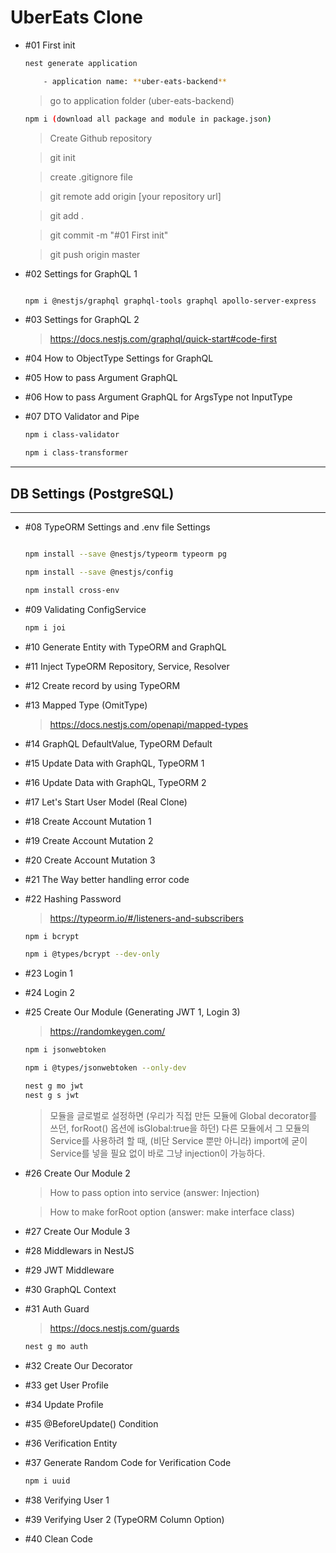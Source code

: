 # UberEats Clone

- #01 First init

  ```bash
  nest generate application

      - application name: **uber-eats-backend**
  ```

  > go to application folder (uber-eats-backend)

  ```bash
  npm i (download all package and module in package.json)
  ```

  > Create Github repository

  > git init

  > create .gitignore file

  > git remote add origin [your repository url]

  > git add .

  > git commit -m "#01 First init"

  > git push origin master

- #02 Settings for GraphQL 1

  ```bash

  npm i @nestjs/graphql graphql-tools graphql apollo-server-express

  ```

- #03 Settings for GraphQL 2

  > https://docs.nestjs.com/graphql/quick-start#code-first

- #04 How to ObjectType Settings for GraphQL

- #05 How to pass Argument GraphQL

- #06 How to pass Argument GraphQL for ArgsType not InputType

- #07 DTO Validator and Pipe

  ```bash
  npm i class-validator

  npm i class-transformer
  ```

---

## DB Settings (PostgreSQL)

---

- #08 TypeORM Settings and .env file Settings

  ```bash

  npm install --save @nestjs/typeorm typeorm pg

  npm install --save @nestjs/config

  npm install cross-env

  ```

- #09 Validating ConfigService

  ```bash
  npm i joi
  ```

- #10 Generate Entity with TypeORM and GraphQL

- #11 Inject TypeORM Repository, Service, Resolver

- #12 Create record by using TypeORM

- #13 Mapped Type (OmitType)

  > https://docs.nestjs.com/openapi/mapped-types

- #14 GraphQL DefaultValue, TypeORM Default

- #15 Update Data with GraphQL, TypeORM 1

- #16 Update Data with GraphQL, TypeORM 2

- #17 Let's Start User Model (Real Clone)

- #18 Create Account Mutation 1

- #19 Create Account Mutation 2

- #20 Create Account Mutation 3

- #21 The Way better handling error code

- #22 Hashing Password

  > https://typeorm.io/#/listeners-and-subscribers

  ```bash
  npm i bcrypt

  npm i @types/bcrypt --dev-only
  ```

- #23 Login 1

- #24 Login 2

- #25 Create Our Module (Generating JWT 1, Login 3)

  > https://randomkeygen.com/

  ```bash
  npm i jsonwebtoken

  npm i @types/jsonwebtoken --only-dev

  nest g mo jwt
  nest g s jwt
  ```

  > 모듈을 글로벌로 설정하면 (우리가 직접 만든 모듈에 Global decorator를 쓰던, forRoot() 옵션에 isGlobal:true을 하던) 다른 모듈에서 그 모듈의 Service를 사용하려 할 때, (비단 Service 뿐만 아니라) import에 굳이 Service를 넣을 필요 없이 바로 그냥 injection이 가능하다.

- #26 Create Our Module 2

  > How to pass option into service (answer: Injection)

  > How to make forRoot option (answer: make interface class)

- #27 Create Our Module 3

- #28 Middlewars in NestJS

- #29 JWT Middleware

- #30 GraphQL Context

- #31 Auth Guard

  > https://docs.nestjs.com/guards

  ```bash
  nest g mo auth
  ```

- #32 Create Our Decorator

- #33 get User Profile

- #34 Update Profile

- #35 @BeforeUpdate() Condition

- #36 Verification Entity

- #37 Generate Random Code for Verification Code

  ```bash
  npm i uuid
  ```

- #38 Verifying User 1

- #39 Verifying User 2 (TypeORM Column Option)

- #40 Clean Code
